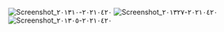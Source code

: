 ![Screenshot_٢٠٢١٠٤٢٠-٢٠١٣١٠](https://user-images.githubusercontent.com/76610671/116994395-50507000-ace1-11eb-9209-b1e01c89195f.png)
![Screenshot_٢٠٢١٠٤٢٠-٢٠١٣٢٧](https://user-images.githubusercontent.com/76610671/116994403-56465100-ace1-11eb-98f8-e006b523ba59.png)
![Screenshot_٢٠٢١٠٤٢٠-٢٠١٣٠٥](https://user-images.githubusercontent.com/76610671/116994410-58a8ab00-ace1-11eb-99d1-a8de2f37b9cd.png)
